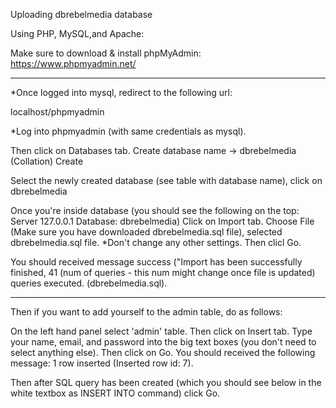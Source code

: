 Uploading dbrebelmedia database

Using PHP, MySQL,and Apache:

Make sure to download & install phpMyAdmin:  
https://www.phpmyadmin.net/

-------------------------------------------------------------------------------------------------------------------------------
*Once logged into mysql, redirect to the following url: 

localhost/phpmyadmin

*Log into phpmyadmin (with same credentials as mysql).

Then click on Databases tab. Create database name -> dbrebelmedia (Collation) Create

Select the newly created database (see table with database name), click on dbrebelmedia

Once you're inside database (you should see the following on the top: Server 127.0.0.1 Database: dbrebelmedia)
Click on Import tab. Choose File (Make sure you have downloaded dbrebelmedia.sql file), selected dbrebelmedia.sql file.
*Don't change any other settings.
Then clicl Go.

You should received message success ("Import has been successfully finished, 41 (num of queries - this num might change once file is updated) queries executed. (dbrebelmedia.sql).

--------------------------------------------------------------------------------------------------------------------------------------
Then if you want to add yourself to the admin table, do as follows:

On the left hand panel select 'admin' table. Then click on Insert tab.
Type your name, email, and password into the big text boxes (you don't need to select anything else).
Then click on Go.
You should received the following message: 1 row inserted (Inserted row id: 7).

Then after SQL query has been created (which you should see below in the white textbox as INSERT INTO command) click Go.

